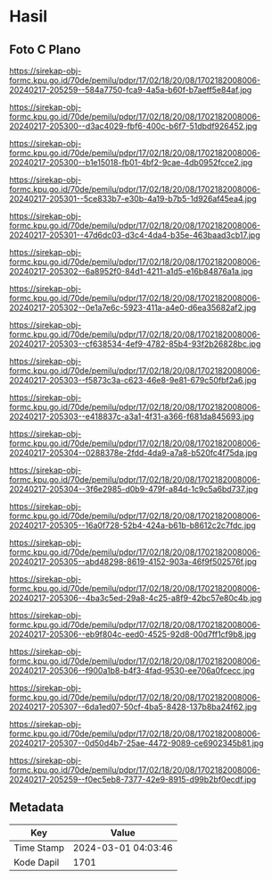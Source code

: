 # Hasil

## Foto C Plano

https://sirekap-obj-formc.kpu.go.id/70de/pemilu/pdpr/17/02/18/20/08/1702182008006-20240217-205259--584a7750-fca9-4a5a-b60f-b7aeff5e84af.jpg

https://sirekap-obj-formc.kpu.go.id/70de/pemilu/pdpr/17/02/18/20/08/1702182008006-20240217-205300--d3ac4029-fbf6-400c-b6f7-51dbdf926452.jpg

https://sirekap-obj-formc.kpu.go.id/70de/pemilu/pdpr/17/02/18/20/08/1702182008006-20240217-205300--b1e15018-fb01-4bf2-9cae-4db0952fcce2.jpg

https://sirekap-obj-formc.kpu.go.id/70de/pemilu/pdpr/17/02/18/20/08/1702182008006-20240217-205301--5ce833b7-e30b-4a19-b7b5-1d926af45ea4.jpg

https://sirekap-obj-formc.kpu.go.id/70de/pemilu/pdpr/17/02/18/20/08/1702182008006-20240217-205301--47d6dc03-d3c4-4da4-b35e-463baad3cb17.jpg

https://sirekap-obj-formc.kpu.go.id/70de/pemilu/pdpr/17/02/18/20/08/1702182008006-20240217-205302--6a8952f0-84d1-4211-a1d5-e16b84876a1a.jpg

https://sirekap-obj-formc.kpu.go.id/70de/pemilu/pdpr/17/02/18/20/08/1702182008006-20240217-205302--0e1a7e6c-5923-411a-a4e0-d6ea35682af2.jpg

https://sirekap-obj-formc.kpu.go.id/70de/pemilu/pdpr/17/02/18/20/08/1702182008006-20240217-205303--cf638534-4ef9-4782-85b4-93f2b26828bc.jpg

https://sirekap-obj-formc.kpu.go.id/70de/pemilu/pdpr/17/02/18/20/08/1702182008006-20240217-205303--f5873c3a-c623-46e8-9e81-679c50fbf2a6.jpg

https://sirekap-obj-formc.kpu.go.id/70de/pemilu/pdpr/17/02/18/20/08/1702182008006-20240217-205303--e418837c-a3a1-4f31-a366-f681da845693.jpg

https://sirekap-obj-formc.kpu.go.id/70de/pemilu/pdpr/17/02/18/20/08/1702182008006-20240217-205304--0288378e-2fdd-4da9-a7a8-b520fc4f75da.jpg

https://sirekap-obj-formc.kpu.go.id/70de/pemilu/pdpr/17/02/18/20/08/1702182008006-20240217-205304--3f6e2985-d0b9-479f-a84d-1c9c5a6bd737.jpg

https://sirekap-obj-formc.kpu.go.id/70de/pemilu/pdpr/17/02/18/20/08/1702182008006-20240217-205305--16a0f728-52b4-424a-b61b-b8612c2c7fdc.jpg

https://sirekap-obj-formc.kpu.go.id/70de/pemilu/pdpr/17/02/18/20/08/1702182008006-20240217-205305--abd48298-8619-4152-903a-46f9f502576f.jpg

https://sirekap-obj-formc.kpu.go.id/70de/pemilu/pdpr/17/02/18/20/08/1702182008006-20240217-205306--4ba3c5ed-29a8-4c25-a8f9-42bc57e80c4b.jpg

https://sirekap-obj-formc.kpu.go.id/70de/pemilu/pdpr/17/02/18/20/08/1702182008006-20240217-205306--eb9f804c-eed0-4525-92d8-00d7ff1cf9b8.jpg

https://sirekap-obj-formc.kpu.go.id/70de/pemilu/pdpr/17/02/18/20/08/1702182008006-20240217-205306--f900a1b8-b4f3-4fad-9530-ee706a0fcecc.jpg

https://sirekap-obj-formc.kpu.go.id/70de/pemilu/pdpr/17/02/18/20/08/1702182008006-20240217-205307--6da1ed07-50cf-4ba5-8428-137b8ba24f62.jpg

https://sirekap-obj-formc.kpu.go.id/70de/pemilu/pdpr/17/02/18/20/08/1702182008006-20240217-205307--0d50d4b7-25ae-4472-9089-ce6902345b81.jpg

https://sirekap-obj-formc.kpu.go.id/70de/pemilu/pdpr/17/02/18/20/08/1702182008006-20240217-205259--f0ec5eb8-7377-42e9-8915-d99b2bf0ecdf.jpg


## Metadata

| Key        | Value               |
| ---------- | ------------------- |
| Time Stamp | 2024-03-01 04:03:46 |
| Kode Dapil | 1701                |



